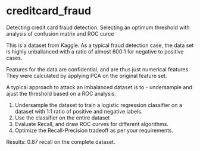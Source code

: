 # creditcard_fraud
Detecting credit card fraud detection. Selecting an optimum threshold with analysis of confusion matrix and ROC curce


This is a dataset from Kaggle. As a typical fraud detection case, the data set is highly unballanced with a ratio of almost 600:1 for negative to positive cases. 

Features for the data are confidential, and are thus just numerical features. They were calculated by applying PCA on the original feature set. 

A typical approach to attack an imbalanced dataset is to - undersample and ajust the threshold based on a ROC analysis. 

1. Undersample the dataset to train a logistic regression classifier on a dataset with 1:1 ratio of positive and negative labels.
2. Use the classifier on the entire dataset
3. Evaluate Recall, and draw ROC curves for different algorithms. 
3. Optimize the Recall-Precision tradeoff as per your requirements. 

Results: 0.87 recall on the complete dataset. 
